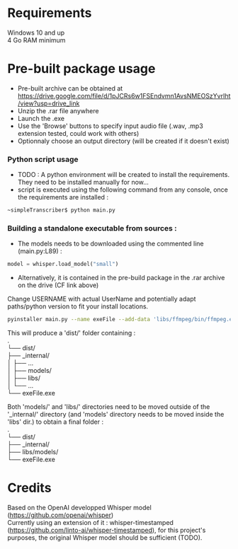 # Requirements
Windows 10 and up  
4 Go RAM minimum


# Pre-built package usage
- Pre-built archive can be obtained at https://drive.google.com/file/d/1pJCRs6w1FSEndvmn1AvsNMEOSzYvrIht/view?usp=drive_link  
- Unzip the .rar file anywhere  
- Launch the .exe  
- Use the 'Browse' buttons to specify input audio file (.wav, .mp3 extension tested, could work with others)  
- Optionnaly choose an output directory (will be created if it doesn't exist)


### Python script usage
- TODO : A python environment will be created to install the requirements. They need to be installed manually for now...  
- script is executed using the following command from any console, once the requirements are installed :  

```bash
~simpleTranscriber$ python main.py
```

### Building a standalone executable from sources :
- The models needs to be downloaded using the commented line (main.py:L89) :
```python
model = whisper.load_model("small")
```
- Alternatively, it is contained in the pre-build package in the .rar archive on the drive (CF link above)

Change USERNAME with actual UserName and potentially adapt paths/python version to fit your install locations.  

```bash
pyinstaller main.py --name exeFile --add-data 'libs/ffmpeg/bin/ffmpeg.exe;libs/ffmpeg/bin' --add-data 'libs/ffmpeg/bin/ffprobe.exe;libs/ffmpeg/bin' --add-data 'libs/ffmpeg/bin/ffplay.exe;libs/ffmpeg/bin' --add-data 'C:/Users/USERNAME/.cache/whisper/small.pt;models' --add-data 'C:/Users/USERNAME/AppData/Local/Programs/Python/Python312/Lib/site-packages/whisper/assets;whisper/assets'
```

This will produce a 'dist/' folder containing :  
.  
└── dist/  
    ├── _internal/  
    │   ├── ...  
    │   ├── models/  
    │   ├── libs/  
    │   └── ...  
    └── exeFile.exe  
  
Both 'models/' and 'libs/' directories need to be moved outside of the '_internal/' directory (and 'models' directory needs to be moved inside the 'libs' dir.) to obtain a final folder :  
.  
└── dist/  
    ├── _internal/  
    ├── libs/models/  
    └── exeFile.exe  


# Credits
Based on the OpenAI developped Whisper model (https://github.com/openai/whisper)  
Currently using an extension of it : whisper-timestamped (https://github.com/linto-ai/whisper-timestamped), for this project's purposes, the original Whisper model should be sufficient (TODO).
